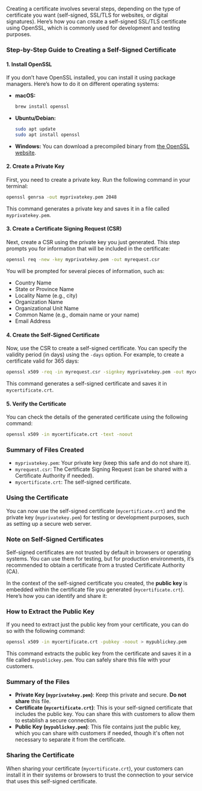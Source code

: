 Creating a certificate involves several steps, depending on the type of certificate you want (self-signed, SSL/TLS for websites, or digital signatures). Here’s how you can create a self-signed SSL/TLS certificate using OpenSSL, which is commonly used for development and testing purposes.

### Step-by-Step Guide to Creating a Self-Signed Certificate

#### 1. **Install OpenSSL**
If you don’t have OpenSSL installed, you can install it using package managers. Here’s how to do it on different operating systems:

- **macOS:**
  ```bash
  brew install openssl
  ```

- **Ubuntu/Debian:**
  ```bash
  sudo apt update
  sudo apt install openssl
  ```

- **Windows:**
  You can download a precompiled binary from [the OpenSSL website](https://slproweb.com/products/Win32OpenSSL.html).

#### 2. **Create a Private Key**
First, you need to create a private key. Run the following command in your terminal:

```bash
openssl genrsa -out myprivatekey.pem 2048
```

This command generates a private key and saves it in a file called `myprivatekey.pem`.

#### 3. **Create a Certificate Signing Request (CSR)**
Next, create a CSR using the private key you just generated. This step prompts you for information that will be included in the certificate:

```bash
openssl req -new -key myprivatekey.pem -out myrequest.csr
```

You will be prompted for several pieces of information, such as:

- Country Name
- State or Province Name
- Locality Name (e.g., city)
- Organization Name
- Organizational Unit Name
- Common Name (e.g., domain name or your name)
- Email Address

#### 4. **Create the Self-Signed Certificate**
Now, use the CSR to create a self-signed certificate. You can specify the validity period (in days) using the `-days` option. For example, to create a certificate valid for 365 days:

```bash
openssl x509 -req -in myrequest.csr -signkey myprivatekey.pem -out mycertificate.crt -days 365
```

This command generates a self-signed certificate and saves it in `mycertificate.crt`.

#### 5. **Verify the Certificate**
You can check the details of the generated certificate using the following command:

```bash
openssl x509 -in mycertificate.crt -text -noout
```

### Summary of Files Created
- `myprivatekey.pem`: Your private key (keep this safe and do not share it).
- `myrequest.csr`: The Certificate Signing Request (can be shared with a Certificate Authority if needed).
- `mycertificate.crt`: The self-signed certificate.

### Using the Certificate
You can now use the self-signed certificate (`mycertificate.crt`) and the private key (`myprivatekey.pem`) for testing or development purposes, such as setting up a secure web server.

### Note on Self-Signed Certificates
Self-signed certificates are not trusted by default in browsers or operating systems. You can use them for testing, but for production environments, it’s recommended to obtain a certificate from a trusted Certificate Authority (CA).




In the context of the self-signed certificate you created, the **public key** is embedded within the certificate file you generated (`mycertificate.crt`). Here’s how you can identify and share it:

### How to Extract the Public Key

If you need to extract just the public key from your certificate, you can do so with the following command:

```bash
openssl x509 -in mycertificate.crt -pubkey -noout > mypublickey.pem
```

This command extracts the public key from the certificate and saves it in a file called `mypublickey.pem`. You can safely share this file with your customers.

### Summary of the Files
- **Private Key (`myprivatekey.pem`)**: Keep this private and secure. **Do not share** this file.
- **Certificate (`mycertificate.crt`)**: This is your self-signed certificate that includes the public key. You can share this with customers to allow them to establish a secure connection.
- **Public Key (`mypublickey.pem`)**: This file contains just the public key, which you can share with customers if needed, though it's often not necessary to separate it from the certificate.

### Sharing the Certificate
When sharing your certificate (`mycertificate.crt`), your customers can install it in their systems or browsers to trust the connection to your service that uses this self-signed certificate.